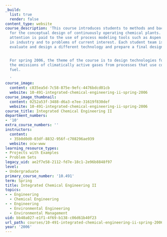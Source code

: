 ```yaml
---
_build:
  list: true
  render: false
content_type: website
course_description: 'This course introduces students to methods and background needed
  for the conceptual design of continuously operating chemical plants. Particular
  attention is paid to the use of process modeling tools such as Aspen that are used
  in industry and to problems of current interest. Each student team is assigned to
  evaluate and design a different technology and prepare a final design report.


  For spring 2006, the theme of the course is to design technologies for lowering
  the emissions of climatically active gases from processes that use coal as the primary
  fuel.

  '
course_image:
  content: c835ea5d-7c58-875e-9efc-4476bdcd01cb
  website: 10-491-integrated-chemical-engineering-ii-spring-2006
course_image_thumbnail:
  content: 0252a53f-3488-d6a3-e7ee-31619f830def
  website: 10-491-integrated-chemical-engineering-ii-spring-2006
course_title: Integrated Chemical Engineering II
department_numbers:
- '10'
extra_course_numbers: ''
instructors:
  content:
  - 35b0d0d0-03df-8832-956f-c708296ae939
  website: ocw-www
learning_resource_types:
- Projects with Examples
- Problem Sets
legacy_uid: ae2f7e58-2112-fd7e-18c1-2e96b8848f97
level:
- Undergraduate
primary_course_number: '10.491'
term: Spring
title: Integrated Chemical Engineering II
topics:
- - Engineering
  - Chemical Engineering
- - Engineering
  - Environmental Engineering
  - Environmental Management
uid: bb40a027-e1f1-4f69-b138-c06d61b40f23
url_path: courses/10-491-integrated-chemical-engineering-ii-spring-2006
year: '2006'
---
```

